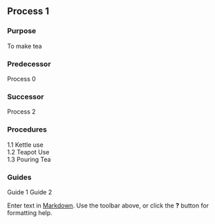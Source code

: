 ## Process 1

### Purpose  
To make tea

### Predecessor  
Process 0


### Successor  
Process 2


### Procedures  

1.1 Kettle use  
1.2 Teapot Use  
1.3 Pouring Tea  


### Guides  

Guide 1
Guide 2


Enter text in [Markdown](http://daringfireball.net/projects/markdown/). Use the toolbar above, or click the **?** button for formatting help.
